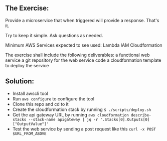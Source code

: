 ## The Exercise: 

Provide a microservice that when triggered will provide a response. That's it. 

Try to keep it simple. Ask questions as needed. 

Minimum AWS Services expected to see used: 
Lambda
IAM
Cloudformation 

The exercise shall include the following deliverables:
a functional web service
a git repository for the web service code
a cloudformation template to deploy the service 


## Solution:

- Install awscli tool
- Run `aws configure` to configure the tool
- Clone this repo and cd to it
- Create the cloudformation stack by running `$ ./scripts/deploy.sh`
- Get the api gateway URL by running `aws cloudformation describe-stacks --stack-name apigateway | jq -r '.Stacks[0].Outputs[0]["OutputValue"]'`
- Test the web service by sending a post request like this `curl -x POST $URL_FROM_ABOVE`

